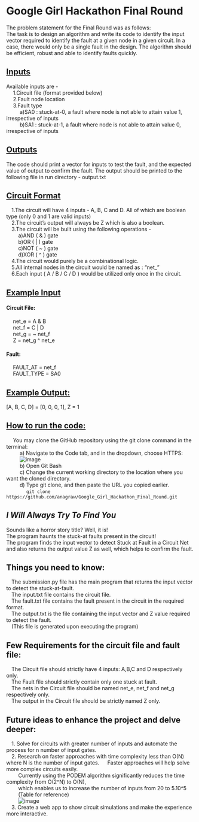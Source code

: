 # Google Girl Hackathon Final Round

The problem statement for the Final Round was as follows: <br />
The task is to design an algorithm and write its code to identify the input vector required to identify the fault at a given node in a given circuit.
In a case, there would only be a single fault in the design.
The algorithm should be efficient, robust and able to identify faults quickly.

## <ins>Inputs</ins>

Available inputs are - <br />
&emsp;  1.Circuit file (format provided below) <br />
&emsp;  2.Fault node location <br />
&emsp;  3.Fault type <br />
&emsp; &emsp;   a)SA0 : stuck-at-0, a fault where node is not able to attain value 1, irrespective of inputs <br />
&emsp; &emsp;   b)SA1 : stuck-at-1, a fault where node is not able to attain value 0, irrespective of inputs <br />

## <ins>Outputs</ins> <br />
The code should print a vector for inputs to test the fault, and the expected value of output to confirm the fault.
The output should be printed to the following file in run directory - output.txt

## <ins>Circuit Format </ins>

  &emsp;1.The circuit will have 4 inputs - A, B, C and D. All of which are boolean type (only 0 and 1 are valid inputs) <br />
  &emsp;2.The circuit’s output will always be Z which is also a boolean. <br />
  &emsp;3.The circuit will be built using the following operations - <br />
    &emsp; &emsp;a)AND ( & ) gate <br />
    &emsp; &emsp;b)OR ( | ) gate <br />
    &emsp; &emsp;c)NOT ( ~ ) gate <br />
    &emsp; &emsp;d)XOR ( ^ ) gate <br />
  &emsp;4.The circuit would purely be a combinational logic. <br />
  &emsp;5.All internal nodes in the circuit would be named as : “net_<alphanumeric string>” <br />
  &emsp;6.Each input ( A / B / C / D ) would be utilized only once in the circuit. <br />

## <ins>Example Input </ins>

#### Circuit File: <br />
&emsp; net_e = A & B <br />
&emsp; net_f = C | D <br />
&emsp; net_g = ~ net_f <br />
&emsp; Z = net_g ^ net_e <br />

#### Fault: <br />
&emsp; FAULT_AT = net_f <br />
&emsp; FAULT_TYPE = SA0 <br />

## <ins> Example Output: </ins> <br />
[A, B, C, D] = [0, 0, 0, 1], Z = 1 <br />

## <ins>How to run the code: </ins>
&emsp; You may clone the GitHub repository using the git clone command in the terminal:  <br />
&emsp; &emsp; a) Navigate to the Code tab, and in the dropdown, choose HTTPS:  <br />
&emsp; &emsp; ![image](https://github.com/anagraw/Google_Girl_Hackathon_Final_Round/assets/92045291/929379b6-a5ff-49fc-afd5-f0b60c738206)  <br />
&emsp; &emsp; b) Open Git Bash  <br />
&emsp; &emsp; c) Change the current working directory to the location where you want the cloned directory.  <br />
&emsp; &emsp; d) Type git clone, and then paste the URL you copied earlier. <br />
&emsp; &emsp; &emsp;  ```git clone https://github.com/anagraw/Google_Girl_Hackathon_Final_Round.git ```

## ***I Will Always Try To Find You*** <br />

Sounds like a horror story title? Well, it is! <br />
The program haunts the stuck-at faults present in the circuit! <br />
The program finds the input vector to detect Stuck at Fault in a Circuit Net and also returns the output value Z as well, which helps to confirm the fault.<br /> 

## Things you need to know:
&emsp;The submission.py file has the main program that returns the input vector to detect the stuck-at-fault. <br />
&emsp;The input.txt file contains the circuit file. <br />
&emsp;The fault.txt file contains the fault present in the circuit in the required format. <br />
&emsp;The output.txt is the file containing the input vector and Z value required to detect the fault. <br />
&emsp;(This file is generated upon executing the program) <br />

## Few Requirements for the circuit file and fault file:
&emsp;The Circuit file should strictly have 4 inputs: A,B,C and D respectively only. <br />
&emsp;The Fault file should strictly contain only one stuck at fault. <br />
&emsp;The nets in the Circuit file should be named net_e, net_f and net_g respectively only. <br />
&emsp;The output in the Circuit file should be strictly named Z only. <br />

## Future ideas to enhance the project and delve deeper:
&emsp;1. Solve for circuits with greater number of inputs and automate the process for n number of input gates. <br />
&emsp;2. Research on faster approaches with time complexity less than O(N) where N is the number of input gates. 
&emsp;   Faster approaches will help solve more complex circuits easily. <br />
&emsp;&emsp; Currently using the PODEM algorithm significantly reduces the time complexity from O(2^N) to O(N), <br />
&emsp;&emsp; which enables us to increase the number of inputs from 20 to 5.10^5<br />
&emsp;&emsp; (Table for reference)<br />
&emsp;&emsp; ![image](https://github.com/anagraw/Google_Girl_Hackathon_Final_Round/assets/92045291/b84641c7-a35b-4708-9fab-1ab3aa429f36)<br />
&emsp;3. Create a web app to show circuit simulations and make the experience more interactive. <br />




